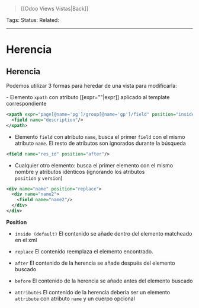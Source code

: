 > [[Odoo Views Vistas|Back]]

Tags: 
Status: 
Related: 

___

# Herencia

## Herencia

Podemos utilizar 3 formas para heredar de una vista para modificarla:

- Elemento `xpath` con atributo [[expr=""|expr]] aplicado al template correspondiente
```xml
<xpath expr="page[@name='pg']/group[@name='gp']/field" position="inside">
  <field name="description"/>
</xpath>
```

- Elemento `field` con atributo `name`, busca el primer `field` con el mismo atributo `name`. El resto de atributos son ignorados durante la búsqueda
```xml
<field name="res_id" position="after"/>
```

- Cualquier otro elemento: busca el primer elemento con el mismo nombre y atributos idénticos (ignorando los atributos `position` y `version`)
```xml
<div name="name" position="replace">
  <div name="name2">
    <field name="name2"/>
  </div>
</div>
```

**Position**
- `inside (default)`
	El contenido se añade dentro del elemento matcheado en el xml
	
- `replace`
	El contenido reemplaza el elemento encontrado.
	
- `after`
	El contenido de la herencia se añade después del elemento buscado
	
- `before`
	El contenido de la herencia se añade antes del elemento buscado

- `attributes`
	El contenido de la herencia deberia ser un elemento `attribute` con atributo `name` y un cuerpo opcional